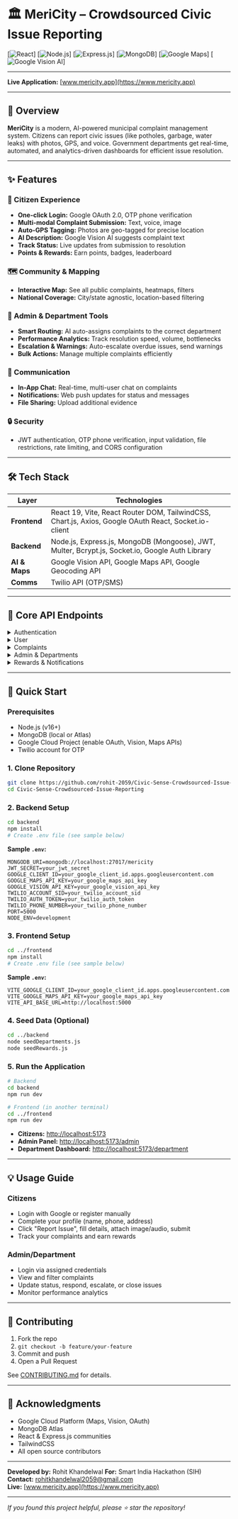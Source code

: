 # 🏛️ MeriCity – Crowdsourced Civic Issue Reporting

[![React](https://img.shields.io/badge/React-61DAFB?style=for-the-badge&logo=react&logoColor=black)]
[![Node.js](https://img.shields.io/badge/Node.js-339933?style=for-the-badge&logo=nodedotjs&logoColor=white)]
[![Express.js](https://img.shields.io/badge/Express.js-000000?style=for-the-badge&logo=express&logoColor=white)]
[![MongoDB](https://img.shields.io/badge/MongoDB-47A248?style=for-the-badge&logo=mongodb&logoColor=white)]
[![Google Maps](https://img.shields.io/badge/Google_Maps-4285F4?style=for-the-badge&logo=googlemaps&logoColor=white)]
[![Google Vision AI](https://img.shields.io/badge/Google_Vision_AI-4285F4?style=for-the-badge&logo=google&logoColor=white)]

---

**Live Application:** [www.mericity.app](https://www.mericity.app)

---

## 📝 Overview

**MeriCity** is a modern, AI-powered municipal complaint management system. Citizens can report civic issues (like potholes, garbage, water leaks) with photos, GPS, and voice. Government departments get real-time, automated, and analytics-driven dashboards for efficient issue resolution.

---

## ✨ Features

### 🚀 Citizen Experience
- **One-click Login:** Google OAuth 2.0, OTP phone verification
- **Multi-modal Complaint Submission:** Text, voice, image
- **Auto-GPS Tagging:** Photos are geo-tagged for precise location
- **AI Description:** Google Vision AI suggests complaint text
- **Track Status:** Live updates from submission to resolution
- **Points & Rewards:** Earn points, badges, leaderboard

### 🗺️ Community & Mapping
- **Interactive Map:** See all public complaints, heatmaps, filters
- **National Coverage:** City/state agnostic, location-based filtering

### 🏢 Admin & Department Tools
- **Smart Routing:** AI auto-assigns complaints to the correct department
- **Performance Analytics:** Track resolution speed, volume, bottlenecks
- **Escalation & Warnings:** Auto-escalate overdue issues, send warnings
- **Bulk Actions:** Manage multiple complaints efficiently

### 💬 Communication
- **In-App Chat:** Real-time, multi-user chat on complaints
- **Notifications:** Web push updates for status and messages
- **File Sharing:** Upload additional evidence

### 🔒 Security
- JWT authentication, OTP phone verification, input validation, file restrictions, rate limiting, and CORS configuration

---

## 🛠️ Tech Stack

| Layer      | Technologies                                                                                                                                   |
|------------|-----------------------------------------------------------------------------------------------------------------------------------------------|
| **Frontend**  | React 19, Vite, React Router DOM, TailwindCSS, Chart.js, Axios, Google OAuth React, Socket.io-client                                        |
| **Backend**   | Node.js, Express.js, MongoDB (Mongoose), JWT, Multer, Bcrypt.js, Socket.io, Google Auth Library                                            |
| **AI & Maps** | Google Vision API, Google Maps API, Google Geocoding API                                                                                   |
| **Comms**     | Twilio API (OTP/SMS)                                                                                                                       |

---

## 📡 Core API Endpoints

<details>
<summary>Authentication</summary>

```
POST /auth/google          # Google OAuth login
POST /auth/register        # Register new user
POST /auth/login           # Manual user login
POST /auth/verify-phone    # Send OTP
POST /auth/verify-otp      # Verify OTP
```
</details>
<details>
<summary>User</summary>

```
GET  /user/me              # Get profile
PUT  /user/me              # Update profile
POST /user/complete        # Complete profile setup
GET  /user/points          # Reward points
```
</details>
<details>
<summary>Complaints</summary>

```
GET  /complaints           # User's complaints
POST /complaints           # New complaint
GET  /complaints/:id       # Complaint detail
PUT  /complaints/:id       # Update complaint
POST /complaints/:id/messages # Add message
GET  /complaints/community # Public map
POST /complaints/vision-ocr # AI image analysis
```
</details>
<details>
<summary>Admin & Departments</summary>

```
POST /admin/login                # Admin login
GET  /admin/complaints           # Assigned complaints
PUT  /admin/complaints/:id/status # Update status
POST /admin/complaints/:id/respond # Add response
GET  /admin/analytics            # Statistics
POST /admin/warning              # Issue warning

POST /department/login           # Department login
GET  /department/complaints      # Department complaints
PUT  /department/accept          # Accept
PUT  /department/reject          # Reject
GET  /department/analytics       # Metrics
```
</details>
<details>
<summary>Rewards & Notifications</summary>

```
GET  /rewards                    # List rewards
POST /rewards/redeem             # Redeem points
GET  /notifications              # User notifications
PUT  /notifications/:id/read     # Mark as read
```
</details>

---

## 🚀 Quick Start

### Prerequisites

- Node.js (v16+)
- MongoDB (local or Atlas)
- Google Cloud Project (enable OAuth, Vision, Maps APIs)
- Twilio account for OTP

### 1. Clone Repository

```bash
git clone https://github.com/rohit-2059/Civic-Sense-Crowdsourced-Issue-Reporting.git
cd Civic-Sense-Crowdsourced-Issue-Reporting
```

### 2. Backend Setup

```bash
cd backend
npm install
# Create .env file (see sample below)
```

**Sample `.env`:**
```
MONGODB_URI=mongodb://localhost:27017/mericity
JWT_SECRET=your_jwt_secret
GOOGLE_CLIENT_ID=your_google_client_id.apps.googleusercontent.com
GOOGLE_MAPS_API_KEY=your_google_maps_api_key
GOOGLE_VISION_API_KEY=your_google_vision_api_key
TWILIO_ACCOUNT_SID=your_twilio_account_sid
TWILIO_AUTH_TOKEN=your_twilio_auth_token
TWILIO_PHONE_NUMBER=your_twilio_phone_number
PORT=5000
NODE_ENV=development
```

### 3. Frontend Setup

```bash
cd ../frontend
npm install
# Create .env file (see sample below)
```

**Sample `.env`:**
```
VITE_GOOGLE_CLIENT_ID=your_google_client_id.apps.googleusercontent.com
VITE_GOOGLE_MAPS_API_KEY=your_google_maps_api_key
VITE_API_BASE_URL=http://localhost:5000
```

### 4. Seed Data (Optional)

```bash
cd ../backend
node seedDepartments.js
node seedRewards.js
```

### 5. Run the Application

```bash
# Backend
cd backend
npm run dev

# Frontend (in another terminal)
cd ../frontend
npm run dev
```

- **Citizens:** [http://localhost:5173](http://localhost:5173)
- **Admin Panel:** [http://localhost:5173/admin](http://localhost:5173/admin)
- **Department Dashboard:** [http://localhost:5173/department](http://localhost:5173/department)

---

## 💡 Usage Guide

### Citizens

- Login with Google or register manually
- Complete your profile (name, phone, address)
- Click "Report Issue", fill details, attach image/audio, submit
- Track your complaints and earn rewards

### Admin/Department

- Login via assigned credentials
- View and filter complaints
- Update status, respond, escalate, or close issues
- Monitor performance analytics

---

## 🤝 Contributing

1. Fork the repo
2. `git checkout -b feature/your-feature`
3. Commit and push
4. Open a Pull Request

See [CONTRIBUTING.md](CONTRIBUTING.md) for details.

---

## 🙏 Acknowledgments

- Google Cloud Platform (Maps, Vision, OAuth)
- MongoDB Atlas
- React & Express.js communities
- TailwindCSS
- All open source contributors

---

**Developed by:** Rohit Khandelwal
**For:** Smart India Hackathon (SIH)  
**Contact:** rohitkhandelwal2059@gmail.com  
**Live:** [www.mericity.app](https://www.mericity.app)

---

_If you found this project helpful, please ⭐️ star the repository!_
